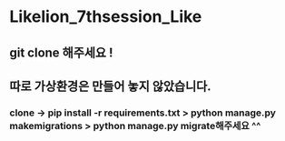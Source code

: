 # Likelion_7thsession_Like
## git clone 해주세요 !
## 따로 가상환경은 만들어 놓지 않았습니다.
### clone ->  pip install -r requirements.txt > python manage.py makemigrations > python manage.py migrate해주세요 ^^

